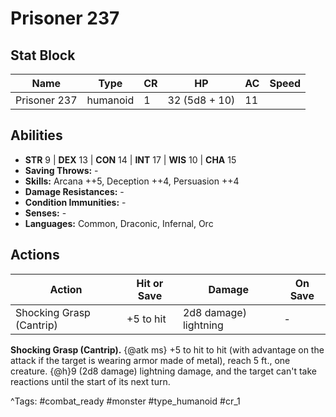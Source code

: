 # Prisoner 237

## Stat Block

| Name | Type | CR | HP | AC | Speed |
|------|------|----|----|----|-------|
| Prisoner 237 | humanoid | 1 | 32 (5d8 + 10) | 11 |  |

## Abilities

- **STR** 9 | **DEX** 13 | **CON** 14 | **INT** 17 | **WIS** 10 | **CHA** 15
- **Saving Throws:** -  
- **Skills:** Arcana ++5, Deception ++4, Persuasion ++4  
- **Damage Resistances:** -  
- **Condition Immunities:** -  
- **Senses:** -  
- **Languages:** Common, Draconic, Infernal, Orc


## Actions

| Action | Hit or Save | Damage | On Save |
|--------|--------------|--------|----------|
| Shocking Grasp (Cantrip) | +5 to hit | 2d8 damage) lightning | - |

**Shocking Grasp (Cantrip).** {@atk ms} +5 to hit to hit (with advantage on the attack if the target is wearing armor made of metal), reach 5 ft., one creature. {@h}9 (2d8 damage) lightning damage, and the target can't take reactions until the start of its next turn.


^Tags: #combat_ready #monster #type_humanoid #cr_1